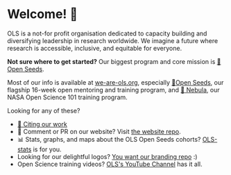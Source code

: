 # Welcome! 🌱

OLS is a not-for profit organisation dedicated to capacity building and diversifying leadership in research worldwide. We imagine a future where research is accessible, inclusive, and equitable for everyone.

**Not sure where to get started?** Our biggest program and core mission is [🌱Open Seeds](https://we-are-ols.org/openseeds/). 

Most of our info is available at [we-are-ols.org](http://we-are-ols.org), especially [🌱Open Seeds](https://we-are-ols.org/openseeds/), our flagship 16-week open mentoring and training program, and [🚀 Nebula](https://we-are-ols.org/nebula/), our NASA Open Science 101 training program. 

Looking for any of these? 
- [📖 Citing our work](https://we-are-ols.org/publications.html)
- 💬 Comment or PR on our website? Visit [the website repo](https://github.com/open-life-science/open-life-science.github.io).
- 📊 Stats, graphs, and maps about the OLS Open Seeds cohorts? [OLS-stats](https://github.com/open-life-science/ols-stats) is for you.
- Looking for our delightful logos? [You want our branding repo](https://github.com/open-life-science/branding) :)
- Open Science training videos? [OLS's YouTube Channel](https://www.youtube.com/c/OpenLifeSci/) has it all. 
